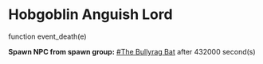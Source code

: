 # Hobgoblin Anguish Lord
function event_death(e)

**Spawn NPC from spawn group:** [#The Bullyrag Bat](/npc/369184) after 432000 second(s)